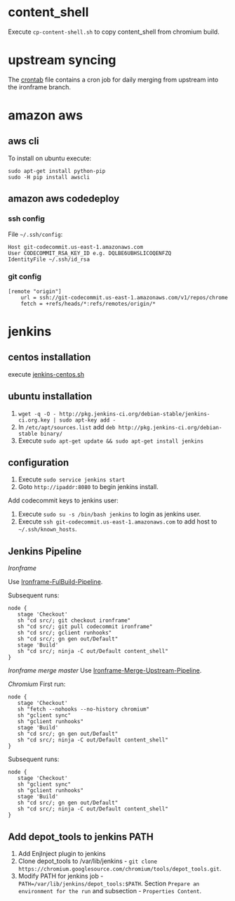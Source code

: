 # content_shell
Execute `cp-content-shell.sh` to copy content_shell from chromium build.

# upstream syncing
The [crontab](crontab) file contains a cron job for daily merging from upstream into the ironframe branch.

# amazon aws

## aws cli
To install on ubuntu execute:
```
sudo apt-get install python-pip
sudo -H pip install awscli
```

## amazon aws codedeploy

### ssh config
File `~/.ssh/config`:
```
Host git-codecommit.us-east-1.amazonaws.com
User CODECOMMIT_RSA_KEY_ID e.g. DQLBE6UBHSLICOQENFZQ
IdentityFile ~/.ssh/id_rsa
```
### git config
```
[remote "origin"]
    url = ssh://git-codecommit.us-east-1.amazonaws.com/v1/repos/chrome
    fetch = +refs/heads/*:refs/remotes/origin/*
```

# jenkins

## centos installation
execute [jenkins-centos.sh](jenkins-centos.sh)

## ubuntu installation
1. `wget -q -O - http://pkg.jenkins-ci.org/debian-stable/jenkins-ci.org.key | sudo apt-key add -`
2. In `/etc/apt/sources.list` add `deb http://pkg.jenkins-ci.org/debian-stable binary/`
3. Execute `sudo apt-get update && sudo apt-get install jenkins`

## configuration

1. Execute `sudo service jenkins start`
2. Goto `http://ipaddr:8080` to begin jenkins install.


Add codecommit keys to jenkins user:

1. Execute `sudo su -s /bin/bash jenkins` to login as jenkins user.
2. Execute `ssh git-codecommit.us-east-1.amazonaws.com` to add host to `~/.ssh/known_hosts`.


## Jenkins Pipeline
*Ironframe*

Use [Ironframe-FulBuild-Pipeline](Ironframe-FulBuild-Pipeline).

Subsequent runs:
```
node {
   stage 'Checkout'
   sh "cd src/; git checkout ironframe"
   sh "cd src/; git pull codecommit ironframe"
   sh "cd src/; gclient runhooks"
   sh "cd src/; gn gen out/Default"
   stage 'Build'
   sh "cd src/; ninja -C out/Default content_shell"
}
```

*Ironframe merge master*
Use [Ironframe-Merge-Upstream-Pipeline](Ironframe-Merge-Upstream-Pipeline).

*Chromium*
First run:
```
node {
   stage 'Checkout'
   sh "fetch --nohooks --no-history chromium"
   sh "gclient sync"
   sh "gclient runhooks"
   stage 'Build'
   sh "cd src/; gn gen out/Default"
   sh "cd src/; ninja -C out/Default content_shell"
}
```

Subsequent runs:
```
node {
   stage 'Checkout'
   sh "gclient sync"
   sh "gclient runhooks"
   stage 'Build'
   sh "cd src/; gn gen out/Default"
   sh "cd src/; ninja -C out/Default content_shell"
}
```


## Add depot_tools to jenkins PATH

1. Add EnjInject plugin to jenkins
2. Clone depot_tools to /var/lib/jenkins - `git clone https://chromium.googlesource.com/chromium/tools/depot_tools.git`.
3. Modify PATH for jenkins job - `PATH=/var/lib/jenkins/depot_tools:$PATH`.
   Section `Prepare an environment for the run` and subsection - `Properties Content`.
